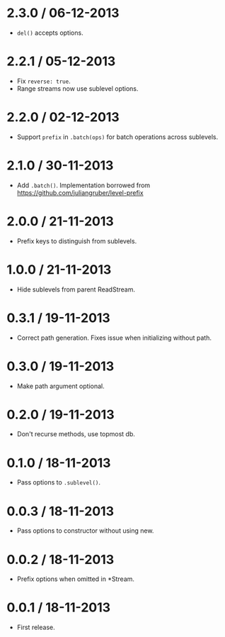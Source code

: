 
2.3.0 / 06-12-2013
==================

- `del()` accepts options.

2.2.1 / 05-12-2013
==================

- Fix `reverse: true`.
- Range streams now use sublevel options.

2.2.0 / 02-12-2013
==================

- Support `prefix` in `.batch(ops)` for batch operations
across sublevels.

2.1.0 / 30-11-2013
==================

- Add `.batch()`. Implementation borrowed
from https://github.com/juliangruber/level-prefix

2.0.0 / 21-11-2013
==================

- Prefix keys to distinguish from sublevels.

1.0.0 / 21-11-2013
==================

- Hide sublevels from parent ReadStream.

0.3.1 / 19-11-2013
==================

- Correct path generation. Fixes issue when initializing
without path.

0.3.0 / 19-11-2013
==================

- Make path argument optional.

0.2.0 / 19-11-2013
==================

- Don't recurse methods, use topmost db.

0.1.0 / 18-11-2013
==================

- Pass options to `.sublevel()`.

0.0.3 / 18-11-2013
==================

- Pass options to constructor without using new.

0.0.2 / 18-11-2013
==================

- Prefix options when omitted in *Stream.

0.0.1 / 18-11-2013
==================

- First release.
